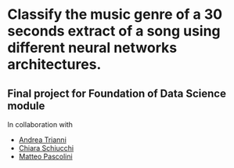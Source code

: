 # Classify the music genre of a 30 seconds extract of a song using different neural networks architectures.
## Final project for Foundation of Data Science module


In collaboration with 
- [Andrea Trianni](https://github.com/trianniandrea)
- [Chiara Schiucchi](https://github.com/schiucch)
- [Matteo Pascolini](https://github.com/Tabats1197)

